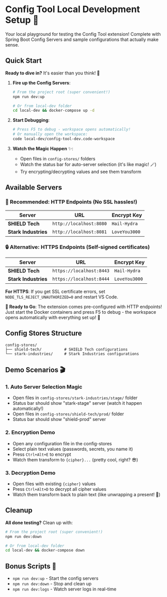 # Config Tool Local Development Setup 🚀

Your local playground for testing the Config Tool extension! Complete with Spring Boot Config Servers and sample configurations that actually make sense.

## Quick Start

**Ready to dive in?** It's easier than you think! 🎯

1. **Fire up the Config Servers**:
   ```bash
   # From the project root (super convenient!)
   npm run dev:up
   
   # Or from local-dev folder
   cd local-dev && docker-compose up -d
   ```

2. **Start Debugging**:
   ```bash
   # Press F5 to debug - workspace opens automatically!
   # Or manually open the workspace:
   code local-dev/config-tool-dev.code-workspace
   ```

3. **Watch the Magic Happen** ✨:
   - Open files in `config-stores/` folders
   - Watch the status bar for auto-server selection (it's like magic! 🪄)
   - Try encrypting/decrypting values and see them transform

## Available Servers

### 🎯 Recommended: HTTP Endpoints (No SSL hassles!)

| Server | URL | Encrypt Key |
|--------|-----|-------------|
| **SHIELD Tech** | `http://localhost:8080` | `Hail-Hydra` |
| **Stark Industries** | `http://localhost:8081` | `LoveYou3000` |

### 🔒 Alternative: HTTPS Endpoints (Self-signed certificates)

| Server | URL | Encrypt Key |
|--------|-----|-------------|
| **SHIELD Tech** | `https://localhost:8443` | `Hail-Hydra` |
| **Stark Industries** | `https://localhost:8444` | `LoveYou3000` |

**For HTTPS**: If you get SSL certificate errors, set `NODE_TLS_REJECT_UNAUTHORIZED=0` and restart VS Code.

**🎉 Ready to Go**: The extension comes pre-configured with HTTP endpoints! Just start the Docker containers and press F5 to debug - the workspace opens automatically with everything set up! 🚀

## Config Stores Structure

```
config-stores/
├── shield-tech/          # SHIELD Tech configurations
└── stark-industries/     # Stark Industries configurations
```

## Demo Scenarios 🎬

### 1. Auto Server Selection Magic
- Open files in `config-stores/stark-industries/stage/` folder
- Status bar should show "stark-stage" server (watch it happen automatically!)
- Open files in `config-stores/shield-tech/prod/` folder  
- Status bar should show "shield-prod" server

### 2. Encryption Demo
- Open any configuration file in the config-stores
- Select plain text values (passwords, secrets, you name it)
- Press `Ctrl+Alt+E` to encrypt
- Watch them transform to `{cipher}...` (pretty cool, right? 😎)

### 3. Decryption Demo
- Open files with existing `{cipher}` values
- Press `Ctrl+Alt+D` to decrypt all cipher values
- Watch them transform back to plain text (like unwrapping a present! 🎁)

## Cleanup

**All done testing?** Clean up with:
```bash
# From the project root (super convenient!)
npm run dev:down

# Or from local-dev folder
cd local-dev && docker-compose down
```

## Bonus Scripts 🎁

- `npm run dev:up` - Start the config servers
- `npm run dev:down` - Stop and clean up
- `npm run dev:logs` - Watch server logs in real-time